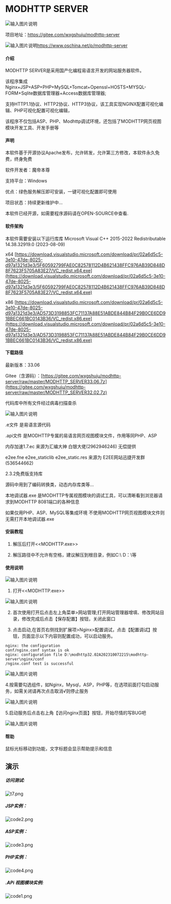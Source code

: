 # MODHTTP SERVER

![输入图片说明](fw.png)



项目地址：https://gitee.com/wxgshuju/modhttp-server

![输入图片说明](C:/git/modhttp-server/oschina.png)https://www.oschina.net/p/modhttp-server


#### 介绍
MODHTTP SERVER是采用国产化编程易语言开发的网站服务器软件。

该程序集成Nginx+JSP+ASP+PHP+MySQL+Tomcat+Openssl+HOSTS+MYSQL-FORM+Sqlite数据库管理器+Access数据库管理器;

支持HTTP1.1协议、HTTP2协议、HTTP3协议，该工具实现NGINX配置可视化编辑、PHP可视化配置可视化编辑，

该程序不仅包括ASP、PHP、Modhttp调试环境，还包括了MODHTTP网页视图模块开发工具、开发手册等


#### 声明

本软件基于开源协议Apache发布，允许转发，允许第三方修改，本软件永久免费，终身免费

软件开发者：魔帝本尊

支持平台：Windows

优点：绿色服务解压即可安装，一键可视化配置即可使用

项目状态：持续更新维护中...

本软件已经开源，如需要程序源码请在OPEN-SOURCE中查看.

#### 软件架构

本软件需要安装以下运行库库
Microsoft Visual C++ 2015-2022 Redistributable 14.38.32919.0 (2023-08-09)

x64 [https://download.visualstudio.microsoft.com/download/pr/02a6d5c5-3e10-47de-8025-d97a1321d3e3/5F60592799FAE0C82578112D4B621438FFC976AB39D848D8F7623F5705A83E27/VC_redist.x64.exe](https://download.visualstudio.microsoft.com/download/pr/02a6d5c5-3e10-47de-8025-d97a1321d3e3/5F60592799FAE0C82578112D4B621438FFC976AB39D848D8F7623F5705A83E27/VC_redist.x64.exe)

x86 [https://download.visualstudio.microsoft.com/download/pr/02a6d5c5-3e10-47de-8025-d97a1321d3e3/AD573D3198853FC71137A88E51ABDE844B84F29B0CE6DD91BBEC661BC0143B36/VC_redist.x86.exe](https://download.visualstudio.microsoft.com/download/pr/02a6d5c5-3e10-47de-8025-d97a1321d3e3/AD573D3198853FC71137A88E51ABDE844B84F29B0CE6DD91BBEC661BC0143B36/VC_redist.x86.exe)

#### 下载路径

最新版本：33.06

Gitee（含源码）：[https://gitee.com/wxgshuju/modhttp-server/raw/master/MODHTTP_SERVER33.06.7z](https://gitee.com/wxgshuju/modhttp-server/raw/master/MODHTTP_SERVER32.02.7z)

代码库中所有文件经过病毒扫描查杀

![输入图片说明](t0.png)


.e文件    是易语言源代码

.api文件  是MODHTTP专属的易语言网页视图模块文件，作用等同PHP、ASP

内存加速1.7.ec  来源为汇编大神 白银大佬(2962946246) 无偿提供


e2ee.fne e2ee_staticlib e2ee_static.res 来源为 E2EE网站迅捷开发群(536544662) 

2.3.2免费版支持库

源码中用到了编码转换类，动态内存库类等...


本地调试器.exe   是MODHTTP专属视图模块的调试工具，可以清晰看到浏览器请求到MODHTTP 8081端口的各种信息

如果仅用PHP、ASP、MySQL等集成环境 不使用MODHTTP网页视图模块文件则无需打开本地调试器.exe


#### 安装教程

1.  解压后打开<<MODHTTP.exe>>

2.  解压路径中不允许有空格，建议解压到根目录，例如C:\ D：\等

#### 使用说明

![输入图片说明](t1.png)

1.  打开<<MODHTTP.exe>>

![输入图片说明](t2.png)

2.  首次使用打开后点击左上角菜单>网站管理;打开网站管理器增填、修改网站目录，修改完成后点击【保存配置】按钮，关闭此窗口

3.  点击启动,在首页右侧找到扩展项>Nginx>配置调试，点击【配置调试】按钮，页面显示以下内容则配置成功，可以启动服务。

```
nginx: the configuration 
conf/nginx.conf syntax is ok
nginx: configuration file D:\modhttp32.02A202310072215\modhttp-server\nginx/conf
/nginx.conf test is successful
```
![输入图片说明](t3.png)

4.按需要勾选组件，如Nginx，Mysql，ASP，PHP等，在选项前面打勾启动服务，如需关闭请再次点击取消√则停止服务

![输入图片说明](t4.png)

5.启动服务后点击右上角【访问nginx页面】按钮，开始尽情的写BUG吧

![输入图片说明](t5.png)


#### 帮助

鼠标光标移动到功能，文字标题会显示帮助提示和信息

## 演示



##### 访问测试:

![t7.png](t7.png)

##### JSP实例：

![code2.png](code2.png)

##### ASP实例：

![code3.png](code3.png)

##### PHP实例：

![code4.png](code4.png)

##### .APi 视图模块实例:

![code1.png](code1.png)

